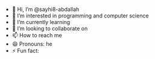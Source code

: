 - 👋 Hi, I’m @sayhi8-abdallah
- 👀 I’m interested in programming and computer science
- 🌱 I’m currently learning 
- 💞️ I’m looking to collaborate on 
- 📫 How to reach me 
- 😄 Pronouns: he
- ⚡ Fun fact: 

<!---
sayhi8-abdallah/sayhi8-abdallah is a ✨ special ✨ repository because its `README.md` (this file) appears on your GitHub profile.
You can click the Preview link to take a look at your changes.
--->
